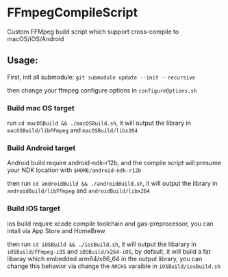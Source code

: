 # FFmpegCompileScript
Custom FFMpeg build script which support cross-compile to macOS/iOS/Android

## Usage:

First, init all submodule: ``git submodule update --init --recursive``

then change your ffmpeg configure options in ``configureOptions.sh``

### Build mac OS target

run ``cd macOSBuild && ./macOSBuild.sh``, it will output the library in ``macOSBuild/libFFmpeg`` and ``macOSBuild/libx264``

### Build Android target

Android build require android-ndk-r12b, and the compile script will presume your NDK location with ``$HOME/android-ndk-r12b``

then run ``cd androidBuild && ./androidBuild.sh``, it will output the library in ``androidBuild/libFFmpeg`` and ``androidBuild/libx264``

### Build iOS target

ios build require xcode compile toolchain and gas-preprocessor, you can intall via App Store and HomeBrew

then run ``cd iOSBuild && ./iosBuild.sh``, it will output the libarary in ``iOSBuild/FFmpeg-iOS`` and ``iOSBuild/x264-iOS``, by default, it will build a fat libaray which embedded arm64/x86_64 in the output library, you can change this behavior via change the ``ARCHS`` varaible in ``iOSBuild/iosBuild.sh``

